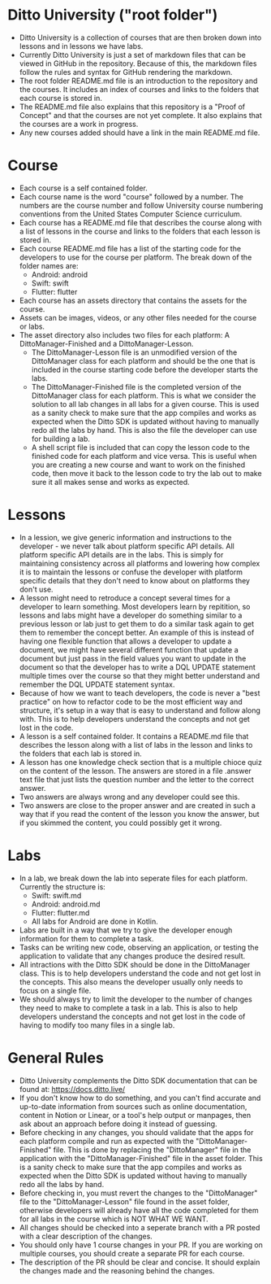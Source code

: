 # Ditto University ("root folder")
- Ditto University is a collection of courses that are then broken down into lessons and in lessons we have labs.  
- Currently Ditto University is just a set of markdown files that can be viewed in GitHub in the repository.  Because of this, the markdown files follow the rules and syntax for GitHub rendering the markdown.     
- The root folder README.md file is an introduction to the repository and the courses.  It includes an index of courses and links to the folders that each course is stored in. 
- The README.md file also explains that this repository is a "Proof of Concept" and that the courses are not yet complete.  It also explains that the courses are a work in progress.
- Any new courses added should have a link in the main README.md file.

# Course
- Each course is a self contained folder.  
- Each course name is the word "course" followed by a number.  The numbers are the course number and follow University course numbering conventions from the United States Computer Science curriculum. 
- Each course has a README.md file that describes the course along with a list of lessons in the course and links to the folders that each lesson is stored in.
- Each course README.md file has a list of the starting code for the developers to use for the course per platform. The break down of the folder names are:
	- Android: android
	- Swift: swift
	- Flutter: flutter
- Each course has an assets directory that contains the assets for the course. 
- Assets can be images, videos, or any other files needed for the course or labs.
- The asset directory also includes two files for each platform:  A DittoManager-Finished and a DittoManager-Lesson.  
  - The DittoManager-Lesson file is an unmodified version of the DittoManager class for each platform and should be the one that is included in the course starting code before the developer starts the labs.  
  - The DittoManager-Finished file is the completed version of the DittoManager class for each platform. This is what we consider the solution to all lab changes in all labs for a given course.  This is used as a sanity check to make sure that the app compiles and works as expected when the Ditto SDK is updated without having to manually redo all the labs by hand.  This is also the file the developer can use for building a lab.
  - A shell script file is included that can copy the lesson code to the finished code for each platform and vice versa.  This is useful when you are creating a new course and want to work on the finished code, then move it back to the lesson code to try the lab out to make sure it all makes sense and works as expected.

# Lessons
- In a lession, we give generic information and instructions to the developer - we never talk about platform specific API details.  All platform specific API details are in the labs.  This is simply for maintaining consistency across all platforms and lowering how complex it is to maintain the lessons or confuse the developer with platform specific details that they don't need to know about on platforms they don't use. 
- A lesson might need to retroduce a concept several times for a developer to learn something.  Most developers learn by repitition, so lessons and labs might have a developer do something similar to a previous lesson or lab just to get them to do a similar task again to get them to remember the concept better.  An example of this is instead of having one flexible function that allows a developer to update a document, we might have several different function that update a document but just pass in the field values you want to update in the document so that the developer has to write a DQL UPDATE statement multiple times over the course so that they might better understand and remember the DQL UPDATE statement syntax.  
- Because of how we want to teach developers, the code is never a "best practice" on how to refactor code to be the most efficient way and structure, it's setup in a way that is easy to understand and follow along with.  This is to help developers understand the concepts and not get lost in the code.
- A lesson is a self contained folder.  It contains a README.md file that describes the lesson along with a list of labs in the lesson and links to the folders that each lab is stored in.
- A lesson has one knowledge check section that is a multiple chioce quiz on the content of the lesson.  The answers are stored in a file .answer text file that just lists the question number and the letter to the correct answer.  
- Two answers are always wrong and any developer could see this.  
- Two answers are close to the proper answer and are created in such a way that if you read the content of the lesson you know the answer, but if you skimmed the content, you could possibly get it wrong. 

# Labs
- In a lab, we break down the lab into seperate files for each platform.  Currently the structure is:
  - Swift:  swift.md
  - Android: android.md
  - Flutter: flutter.md
  - All labs for Android are done in Kotlin.
- Labs are built in a way that we try to give the developer enough information for them to complete a task.
- Tasks can be writing new code, observing an application, or testing the application to validate that any changes produce the desired result. 
- All intractions with the Ditto SDK should be done in the DittoManager class.  This is to help developers understand the code and not get lost in the concepts.  This also means the developer usually only needs to focus on a single file.
- We should always try to limit the developer to the number of changes they need to make to complete a task in a lab.  This is also to help developers understand the concepts and not get lost in the code of having to modify too many files in a single lab. 

# General Rules
- Ditto University complements the Ditto SDK documentation that can be found at:  https://docs.ditto.live/
- If you don't know how to do something, and you can't find accurate and up-to-date information from sources such as online documentation, content in Notion or Linear, or a tool's help output or manpages, then ask about an approach before doing it instead of guessing.
- Before checking in any changes, you should validate that the apps for each platform compile and run as expected with the "DittoManager-Finished" file.  This is done by replacing the "DittoManager" file in the application with the "DittoManager-Finished" file in the asset folder.    This is a sanity check to make sure that the app compiles and works as expected when the Ditto SDK is updated without having to manually redo all the labs by hand.
- Before checking in, you must revert the changes to the "DittoManager" file to the "DittoManager-Lesson" file found in the asset folder, otherwise developers will already have all the code completed for them for all labs in the course which is NOT WHAT WE WANT. 
- All changes should be checked into a seperate branch with a PR posted with a clear description of the changes.
- You should only have 1 course changes in your PR.  If you are working on multiple courses, you should create a separate PR for each course.
- The description of the PR should be clear and concise.  It should explain the changes made and the reasoning behind the changes.  
